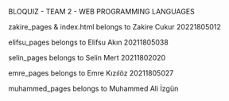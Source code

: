 BLOQUIZ - TEAM 2 - WEB PROGRAMMING LANGUAGES

zakire_pages & index.html belongs to Zakire Cukur 20221805012

elifsu_pages belongs to Elifsu Akın 20211805038

selin_pages belongs to Selin Mert 20211802020

emre_pages belongs to  Emre Kızılöz 20211805027

muhammed_pages belongs to Muhammed Ali İzgün
